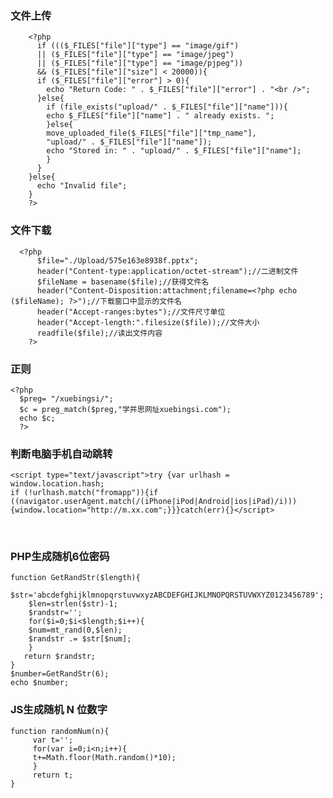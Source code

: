 ### 文件上传
	    <?php
	      if ((($_FILES["file"]["type"] == "image/gif")
	      || ($_FILES["file"]["type"] == "image/jpeg")
	      || ($_FILES["file"]["type"] == "image/pjpeg"))
	      && ($_FILES["file"]["size"] < 20000)){
		  if ($_FILES["file"]["error"] > 0){
		    echo "Return Code: " . $_FILES["file"]["error"] . "<br />";
		  }else{
		    if (file_exists("upload/" . $_FILES["file"]["name"])){
			echo $_FILES["file"]["name"] . " already exists. ";
		    }else{
			move_uploaded_file($_FILES["file"]["tmp_name"],
			"upload/" . $_FILES["file"]["name"]);
			echo "Stored in: " . "upload/" . $_FILES["file"]["name"];
		    }
		  }
		}else{
		  echo "Invalid file";
		}
	    ?>


### 文件下载
	  <?php 
	      $file="./Upload/575e163e8938f.pptx";
	      header("Content-type:application/octet-stream");//二进制文件
	      $fileName = basename($file);//获得文件名
	      header("Content-Disposition:attachment;filename=<?php echo ($fileName); ?>");//下载窗口中显示的文件名
	      header("Accept-ranges:bytes");//文件尺寸单位  
	      header("Accept-length:".filesize($file));//文件大小  
	      readfile($file);//读出文件内容
	    ?>

### 正则
    <?php
      $preg= "/xuebingsi/";
      $c = preg_match($preg,"学并思网址xuebingsi.com");
      echo $c;
      ?>

### 判断电脑手机自动跳转
	<script type="text/javascript">try {var urlhash = window.location.hash;
	if (!urlhash.match("fromapp")){if ((navigator.userAgent.match(/(iPhone|iPod|Android|ios|iPad)/i)))
	{window.location="http://m.xx.com";}}}catch(err){}</script>
        

### PHP生成随机6位密码
	function GetRandStr($length){  
		$str='abcdefghijklmnopqrstuvwxyzABCDEFGHIJKLMNOPQRSTUVWXYZ0123456789';  
		$len=strlen($str)-1;  
		$randstr='';  
		for($i=0;$i<$length;$i++){  
		$num=mt_rand(0,$len);  
		$randstr .= $str[$num];  
		}  
	   return $randstr;  
	} 
	$number=GetRandStr(6); 
	echo $number;

### JS生成随机 N 位数字
	function randomNum(n){
		 var t=''; 
		 for(var i=0;i<n;i++){ 
		 t+=Math.floor(Math.random()*10); 
		 } 
		 return t; 
	}


